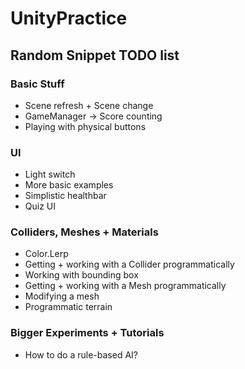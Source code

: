 # UnityPractice

## Random Snippet TODO list

### Basic Stuff

* Scene refresh + Scene change
* GameManager -> Score counting
* Playing with physical buttons

### UI

* Light switch
* More basic examples
* Simplistic healthbar
* Quiz UI


### Colliders, Meshes + Materials

* Color.Lerp
* Getting + working with a Collider programmatically
* Working with bounding box
* Getting + working with a Mesh programmatically
* Modifying a mesh
* Programmatic terrain


### Bigger Experiments + Tutorials

* How to do a rule-based AI?
